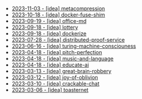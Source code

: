 * [2023-11-03 - [idea] metacompression](11/metacompression)
* [2023-10-18 - [idea] docker-fuse-shim](10/docker-fuse-shim)
* [2023-09-19 - [idea] office-md](09/office-md)
* [2023-09-18 - [idea] lottery](09/lottery)
* [2023-09-18 - [idea] dockerize](09/dockerize)
* [2023-07-28 - [idea] distributed-proof-service](07/distributed-proof-service)
* [2023-06-16 - [idea] turing-machine-consciouness](06/turing-machine-consciouness)
* [2023-04-18 - [idea] pitch-perfection](04/pitch-perfection)
* [2023-04-18 - [idea] music-and-language](04/music-and-language)
* [2023-04-18 - [idea] educate-ai](04/educate-ai)
* [2023-03-13 - [idea] great-brain-robbery](03/great-brain-robbery)
* [2023-03-12 - [idea] joy-of-oblivion](03/joy-of-oblivion)
* [2023-03-10 - [idea] crackable-chat](03/crackable-chat)
* [2023-03-06 - [idea] toasternet](03/toasternet)
